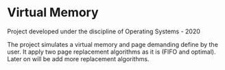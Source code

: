 # Virtual Memory

Project developed under the discipline of Operating Systems - 2020

The project simulates a virtual memory and page demanding define by the user. It apply two page replacement algorithms as it is (FIFO and optimal). Later on will be add more replacement algorithms. 
